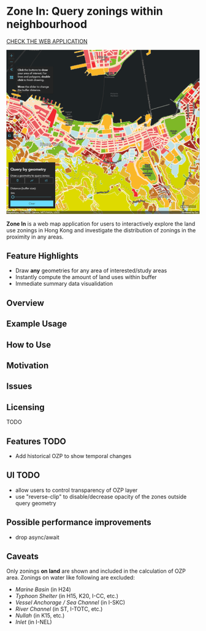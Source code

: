 # Zone In: Query zonings within neighbourhood

[CHECK THE WEB APPLICATION](https://khwong12.github.io/OZP_buffer_stat/)

![](fig/overview.png)

**Zone In** is a web map application for users to interactively explore the land use zonings in Hong Kong and investigate the distribution of zonings in the proximity in any areas.

## Feature Highlights

- Draw **any** geometries for any area of interested/study areas
- Instantly compute the amount of land uses within buffer
- Immediate summary data visualidation

## Overview

## Example Usage

## How to Use

## Motivation

## Issues

## Licensing

TODO

## Features TODO

- Add historical OZP to show temporal changes

## UI TODO

- allow users to control transparency of OZP layer
- use "reverse-clip" to disable/decrease opacity of the zones outside query geometry


## Possible performance improvements

- drop async/await

## Caveats

Only zonings **on land** are shown and included in the calculation of OZP area. Zonings on water like following are excluded:

- *Marine Basin* (in H24)
- *Typhoon Shelter* (in H15, K20, I-CC, etc.)
- *Vessel Anchorage / Sea Channel* (in I-SKC)
- *River Channel* (in ST, I-TOTC, etc.)
- *Nullah* (in K15, etc.)
- *Inlet* (in I-NEL)
